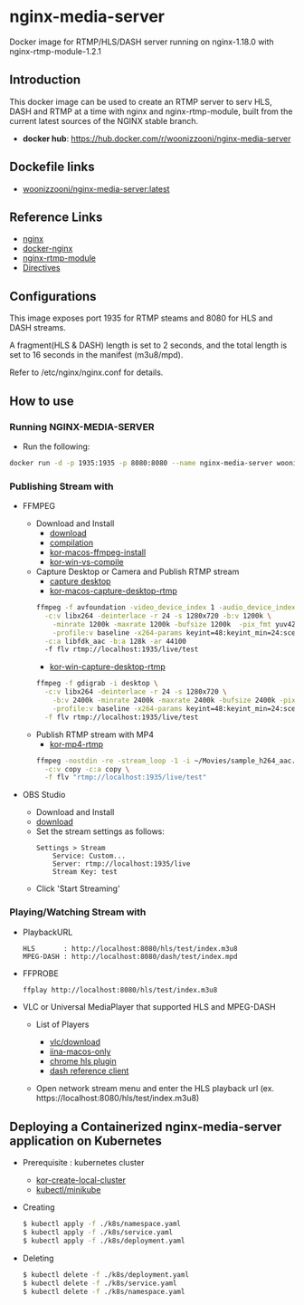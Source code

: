 # nginx-media-server
Docker image for RTMP/HLS/DASH server running on nginx-1.18.0 with nginx-rtmp-module-1.2.1

## Introduction
This docker image can be used to create an RTMP server to serv HLS, DASH and RTMP at a time with nginx and nginx-rtmp-module, built from the current latest sources of the NGINX stable branch. 

* **docker hub**: <https://hub.docker.com/r/woonizzooni/nginx-media-server>

## Dockefile links
- [woonizzooni/nginx-media-server:latest](https://github.com/woonizzooni/nginx-media-server/blob/main/Dockerfile)


## Reference Links
- [nginx](https://nginx.org/)
- [docker-nginx](https://github.com/nginxinc/docker-nginx)
- [nginx-rtmp-module](https://github.com/arut/nginx-rtmp-module)
- [Directives](https://github.com/arut/nginx-rtmp-module/wiki/Directives)


## Configurations
This image exposes port 1935 for RTMP steams and 8080 for HLS and DASH streams. 

A fragment(HLS & DASH) length is set to 2 seconds, and the total length is set to 16 seconds in the manifest (m3u8/mpd).

Refer to /etc/nginx/nginx.conf for details.

## How to use

### Running NGINX-MEDIA-SERVER
* Run the following:
```bash
docker run -d -p 1935:1935 -p 8080:8080 --name nginx-media-server woonizzooni/nginx-media-server:latest
```

### Publishing Stream with
* FFMPEG

  * Download and Install 
    - [download](https://ffmpeg.org/download.html)
    - [compilation](https://trac.ffmpeg.org/wiki/CompilationGuide)
    - [kor-macos-ffmpeg-install](https://woonizzooni.tistory.com/entry/macOS-ffmpeg-설치)
    - [kor-win-vs-compile](https://woonizzooni.tistory.com/entry/FFmpeg-Visual-Studio-2019-컴파일-1)
  * Capture Desktop or Camera and Publish RTMP stream
    - [capture desktop](https://trac.ffmpeg.org/wiki/Capture/Desktop)
    - [kor-macos-capture-desktop-rtmp](https://woonizzooni.tistory.com/entry/macos-ffmpeg으로-화면캡처capture-desktop해서-rtmp송출)
    ```bash
    ffmpeg -f avfoundation -video_device_index 1 -audio_device_index 0 -i "default" \
      -c:v libx264 -deinterlace -r 24 -s 1280x720 -b:v 1200k \
        -minrate 1200k -maxrate 1200k -bufsize 1200k  -pix_fmt yuv420p \
        -profile:v baseline -x264-params keyint=48:keyint_min=24:scenecut=0:bframes=0 \
      -c:a libfdk_aac -b:a 128k -ar 44100
      -f flv rtmp://localhost:1935/live/test
    ```
    - [kor-win-capture-desktop-rtmp](https://woonizzooni.tistory.com/entry/Windows-ffmpeg으로-화면캡처capture-desktop해서-rtmp송출)
    ```bash
    ffmpeg -f gdigrab -i desktop \
      -c:v libx264 -deinterlace -r 24 -s 1280x720 \
        -b:v 2400k -minrate 2400k -maxrate 2400k -bufsize 2400k -pix_fmt yuv420p \
        -profile:v baseline -x264-params keyint=48:keyint_min=24:scenecut=0:bframes=0 \
      -f flv rtmp://localhost:1935/live/test
    ```
  * Publish RTMP stream with MP4
    - [kor-mp4-rtmp](https://woonizzooni.tistory.com/entry/ffmpeg과-동영상-파일로-rtmp-송출하기)
    ```bash
    ffmpeg -nostdin -re -stream_loop -1 -i ~/Movies/sample_h264_aac.mp4 \
      -c:v copy -c:a copy \
      -f flv "rtmp://localhost:1935/live/test"
    ```

* OBS Studio

  * Download and Install
   - [download](https://obsproject.com/ko/download) 
  * Set the stream settings as follows:
    ```settings
    Settings > Stream
        Service: Custom...
        Server: rtmp://localhost:1935/live
        Stream Key: test
    ```
  * Click 'Start Streaming' 


### Playing/Watching Stream with 
* PlaybackURL
  ```playbackURL
  HLS       : http://localhost:8080/hls/test/index.m3u8
  MPEG-DASH : http://localhost:8080/dash/test/index.mpd
  ```

* FFPROBE
  ```bash
  ffplay http://localhost:8080/hls/test/index.m3u8
  ```

* VLC or Universal MediaPlayer that supported HLS and MPEG-DASH

  * List of Players
    - [vlc/download](https://www.videolan.org)
    - [iina-macos-only](https://iina.io/)
    - [chrome hls plugin](https://chrome.google.com/webstore/detail/native-hls-playback/emnphkkblegpebimobpbekeedfgemhof)
    - [dash reference client](https://reference.dashif.org/dash.js/)

  * Open network stream menu and enter the HLS playback url (ex. https://localhost:8080/hls/test/index.m3u8)


## Deploying a Containerized nginx-media-server application on Kubernetes

* Prerequisite : kubernetes cluster
  - [kor-create-local-cluster](https://woonizzooni.tistory.com/entry/로컬에-Kubernetes-실행-환경-만들기)
  - [kubectl/minikube](https://kubernetes.io/ko/docs/tasks/tools/)

* Creating
  ```bash
  $ kubectl apply -f ./k8s/namespace.yaml
  $ kubectl apply -f ./k8s/service.yaml
  $ kubectl apply -f ./k8s/deployment.yaml
  ```

* Deleting
  ```bash
  $ kubectl delete -f ./k8s/deployment.yaml
  $ kubectl delete -f ./k8s/service.yaml
  $ kubectl delete -f ./k8s/namespace.yaml
  ```
